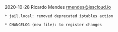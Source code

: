 2020-10-28  Ricardo Mendes  <rmendes@isscloud.io>

	* jail.local: removed deprecated iptables action

	* CHANGELOG (new file): to register changes